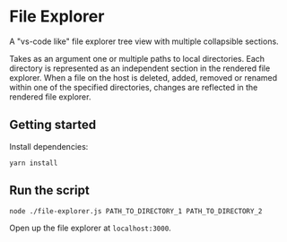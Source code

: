 # File Explorer

A "vs-code like" file explorer tree view with multiple collapsible sections.

Takes as an argument one or multiple paths to local directories. Each directory is represented as an independent section in the rendered file explorer. When a file on the host is deleted, added, removed or renamed within one of the specified directories, changes are reflected in the rendered file explorer.

## Getting started

Install dependencies:

```
yarn install
```

## Run the script

```
node ./file-explorer.js PATH_TO_DIRECTORY_1 PATH_TO_DIRECTORY_2
```

Open up the file explorer at `localhost:3000`.
